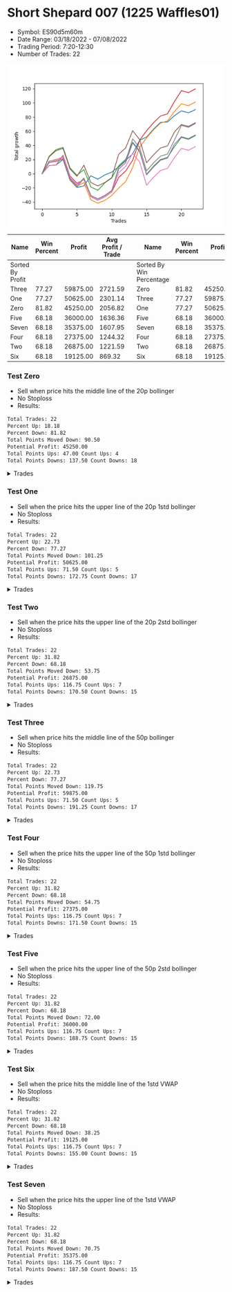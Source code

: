 # Short Shepard 007 (1225 Waffles01) 
- Symbol: ES90d5m60m
- Date Range: 03/18/2022 - 07/08/2022
- Trading Period: 7:20-12:30
- Number of Trades: 22

![Plot](ShortShepard007(1225Waffles01)ES90d5m60m.png)

| Name | Win Percent | Profit | Avg Profit / Trade |     | Name | Win Percent | Profit | Avg Profit / Trade |
| ---- | ----------- | ------ | ------------------ | --- | ---- | ----------- | ------ | ------------------ |
| Sorted By <br> Profit | | | | | Sorted By <br> Win Percentage ||||
| Three | 77.27 | 59875.00 | 2721.59 |     | Zero | 81.82 | 45250.00 | 2056.82 |
| One | 77.27 | 50625.00 | 2301.14 |     | Three | 77.27 | 59875.00 | 2721.59 |
| Zero | 81.82 | 45250.00 | 2056.82 |     | One | 77.27 | 50625.00 | 2301.14 |
| Five | 68.18 | 36000.00 | 1636.36 |     | Five | 68.18 | 36000.00 | 1636.36 |
| Seven | 68.18 | 35375.00 | 1607.95 |     | Seven | 68.18 | 35375.00 | 1607.95 |
| Four | 68.18 | 27375.00 | 1244.32 |     | Four | 68.18 | 27375.00 | 1244.32 |
| Two | 68.18 | 26875.00 | 1221.59 |     | Two | 68.18 | 26875.00 | 1221.59 |
| Six | 68.18 | 19125.00 | 869.32 |     | Six | 68.18 | 19125.00 | 869.32 |

### Test Zero
* Sell when price hits the middle line of the 20p bollinger
* No Stoploss
* Results:
```
Total Trades: 22
Percent Up: 18.18
Percent Down: 81.82
Total Points Moved Down: 90.50
Potential Profit: 45250.00
Total Points Ups: 47.00 Count Ups: 4
Total Points Downs: 137.50 Count Downs: 18
```

<details><summary>Trades</summary>

<code>In: 2022-04-06 10:55:00		Out: 2022-04-06 11:00:10		Total Position Time: 05:10		Total Move Down: 11.50		Total to Date: 11.50</code> <br />
<code>In: 2022-04-06 11:10:00		Out: 2022-04-06 11:11:10		Total Position Time: 01:10		Total Move Down: 0.75		Total to Date: 12.25</code> <br />
<code>In: 2022-04-06 12:20:00		Out: 2022-04-06 12:23:15		Total Position Time: 03:15		Total Move Down: 7.75		Total to Date: 20.00</code> <br />
<code>In: 2022-04-07 11:15:00		Out: 2022-04-07 12:15:55		Total Position Time: 60:55		Total Move Down: -29.00		Total to Date: -9.00</code> <br />
<code>In: 2022-04-13 08:45:00		Out: 2022-04-13 09:45:55		Total Position Time: 60:55		Total Move Down: -10.50		Total to Date: -19.50</code> <br />
<code>In: 2022-04-20 10:50:00		Out: 2022-04-20 11:13:25		Total Position Time: 23:25		Total Move Down: 2.25		Total to Date: -17.25</code> <br />
<code>In: 2022-04-25 12:00:00		Out: 2022-04-25 12:07:15		Total Position Time: 07:15		Total Move Down: 14.25		Total to Date: -3.00</code> <br />
<code>In: 2022-04-28 10:40:00		Out: 2022-04-28 11:40:55		Total Position Time: 60:55		Total Move Down: -4.75		Total to Date: -7.75</code> <br />
<code>In: 2022-05-04 10:10:00		Out: 2022-05-04 10:37:25		Total Position Time: 27:25		Total Move Down: 6.00		Total to Date: -1.75</code> <br />
<code>In: 2022-05-16 11:10:00		Out: 2022-05-16 11:51:05		Total Position Time: 41:05		Total Move Down: 4.00		Total to Date: 2.25</code> <br />
<code>In: 2022-05-16 11:45:00		Out: 2022-05-16 11:51:05		Total Position Time: 06:05		Total Move Down: 7.50		Total to Date: 9.75</code> <br />
<code>In: 2022-05-17 12:30:00		Out: 2022-05-17 12:46:00		Total Position Time: 16:00		Total Move Down: 9.00		Total to Date: 18.75</code> <br />
<code>In: 2022-05-19 09:20:00		Out: 2022-05-19 09:26:55		Total Position Time: 06:55		Total Move Down: 9.25		Total to Date: 28.00</code> <br />
<code>In: 2022-05-24 11:40:00		Out: 2022-05-24 11:48:35		Total Position Time: 08:35		Total Move Down: 19.25		Total to Date: 47.25</code> <br />
<code>In: 2022-05-24 11:45:00		Out: 2022-05-24 11:48:35		Total Position Time: 03:35		Total Move Down: 4.50		Total to Date: 51.75</code> <br />
<code>In: 2022-05-25 12:25:00		Out: 2022-05-25 12:46:00		Total Position Time: 21:00		Total Move Down: 11.25		Total to Date: 63.00</code> <br />
<code>In: 2022-05-25 12:30:00		Out: 2022-05-25 12:46:00		Total Position Time: 16:00		Total Move Down: 9.50		Total to Date: 72.50</code> <br />
<code>In: 2022-06-27 08:05:00		Out: 2022-06-27 09:02:05		Total Position Time: 57:05		Total Move Down: 0.50		Total to Date: 73.00</code> <br />
<code>In: 2022-06-27 08:30:00		Out: 2022-06-27 09:02:05		Total Position Time: 32:05		Total Move Down: 9.00		Total to Date: 82.00</code> <br />
<code>In: 2022-06-27 08:50:00		Out: 2022-06-27 09:02:05		Total Position Time: 12:05		Total Move Down: 6.75		Total to Date: 88.75</code> <br />
<code>In: 2022-07-07 11:30:00		Out: 2022-07-07 12:30:55		Total Position Time: 60:55		Total Move Down: -2.75		Total to Date: 86.00</code> <br />
<code>In: 2022-07-07 12:25:00		Out: 2022-07-07 12:38:25		Total Position Time: 13:25		Total Move Down: 4.50		Total to Date: 90.50</code> <br />


</details>

### Test One
* Sell when the price hits the upper line of the 20p 1std bollinger
* No Stoploss
* Results:
```
Total Trades: 22
Percent Up: 22.73
Percent Down: 77.27
Total Points Moved Down: 101.25
Potential Profit: 50625.00
Total Points Ups: 71.50 Count Ups: 5
Total Points Downs: 172.75 Count Downs: 17
```

<details><summary>Trades</summary>

<code>In: 2022-04-06 10:55:00		Out: 2022-04-06 11:09:45		Total Position Time: 14:45		Total Move Down: 16.00		Total to Date: 16.00</code> <br />
<code>In: 2022-04-06 11:10:00		Out: 2022-04-06 11:11:20		Total Position Time: 01:20		Total Move Down: 2.50		Total to Date: 18.50</code> <br />
<code>In: 2022-04-06 12:20:00		Out: 2022-04-06 12:46:00		Total Position Time: 26:00		Total Move Down: 3.25		Total to Date: 21.75</code> <br />
<code>In: 2022-04-07 11:15:00		Out: 2022-04-07 12:15:55		Total Position Time: 60:55		Total Move Down: -29.00		Total to Date: -7.25</code> <br />
<code>In: 2022-04-13 08:45:00		Out: 2022-04-13 09:45:55		Total Position Time: 60:55		Total Move Down: -10.50		Total to Date: -17.75</code> <br />
<code>In: 2022-04-20 10:50:00		Out: 2022-04-20 11:17:15		Total Position Time: 27:15		Total Move Down: 5.25		Total to Date: -12.50</code> <br />
<code>In: 2022-04-25 12:00:00		Out: 2022-04-25 12:46:00		Total Position Time: 46:00		Total Move Down: -24.50		Total to Date: -37.00</code> <br />
<code>In: 2022-04-28 10:40:00		Out: 2022-04-28 11:40:55		Total Position Time: 60:55		Total Move Down: -4.75		Total to Date: -41.75</code> <br />
<code>In: 2022-05-04 10:10:00		Out: 2022-05-04 11:07:20		Total Position Time: 57:20		Total Move Down: 4.00		Total to Date: -37.75</code> <br />
<code>In: 2022-05-16 11:10:00		Out: 2022-05-16 12:10:10		Total Position Time: 60:10		Total Move Down: 7.00		Total to Date: -30.75</code> <br />
<code>In: 2022-05-16 11:45:00		Out: 2022-05-16 12:10:10		Total Position Time: 25:10		Total Move Down: 10.50		Total to Date: -20.25</code> <br />
<code>In: 2022-05-17 12:30:00		Out: 2022-05-17 12:46:00		Total Position Time: 16:00		Total Move Down: 9.00		Total to Date: -11.25</code> <br />
<code>In: 2022-05-19 09:20:00		Out: 2022-05-19 09:40:30		Total Position Time: 20:30		Total Move Down: 20.25		Total to Date: 9.00</code> <br />
<code>In: 2022-05-24 11:40:00		Out: 2022-05-24 11:55:10		Total Position Time: 15:10		Total Move Down: 28.25		Total to Date: 37.25</code> <br />
<code>In: 2022-05-24 11:45:00		Out: 2022-05-24 11:55:10		Total Position Time: 10:10		Total Move Down: 13.50		Total to Date: 50.75</code> <br />
<code>In: 2022-05-25 12:25:00		Out: 2022-05-25 12:46:00		Total Position Time: 21:00		Total Move Down: 11.25		Total to Date: 62.00</code> <br />
<code>In: 2022-05-25 12:30:00		Out: 2022-05-25 12:46:00		Total Position Time: 16:00		Total Move Down: 9.50		Total to Date: 71.50</code> <br />
<code>In: 2022-06-27 08:05:00		Out: 2022-06-27 09:05:55		Total Position Time: 60:55		Total Move Down: 3.00		Total to Date: 74.50</code> <br />
<code>In: 2022-06-27 08:30:00		Out: 2022-06-27 09:11:20		Total Position Time: 41:20		Total Move Down: 13.25		Total to Date: 87.75</code> <br />
<code>In: 2022-06-27 08:50:00		Out: 2022-06-27 09:11:20		Total Position Time: 21:20		Total Move Down: 11.00		Total to Date: 98.75</code> <br />
<code>In: 2022-07-07 11:30:00		Out: 2022-07-07 12:30:55		Total Position Time: 60:55		Total Move Down: -2.75		Total to Date: 96.00</code> <br />
<code>In: 2022-07-07 12:25:00		Out: 2022-07-07 12:46:00		Total Position Time: 21:00		Total Move Down: 5.25		Total to Date: 101.25</code> <br />


</details>

### Test Two
* Sell when the price hits the upper line of the 20p 2std bollinger
* No Stoploss
* Results:
```
Total Trades: 22
Percent Up: 31.82
Percent Down: 68.18
Total Points Moved Down: 53.75
Potential Profit: 26875.00
Total Points Ups: 116.75 Count Ups: 7
Total Points Downs: 170.50 Count Downs: 15
```

<details><summary>Trades</summary>

<code>In: 2022-04-06 10:55:00		Out: 2022-04-06 11:15:15		Total Position Time: 20:15		Total Move Down: 24.50		Total to Date: 24.50</code> <br />
<code>In: 2022-04-06 11:10:00		Out: 2022-04-06 11:15:15		Total Position Time: 05:15		Total Move Down: 9.50		Total to Date: 34.00</code> <br />
<code>In: 2022-04-06 12:20:00		Out: 2022-04-06 12:46:00		Total Position Time: 26:00		Total Move Down: 3.25		Total to Date: 37.25</code> <br />
<code>In: 2022-04-07 11:15:00		Out: 2022-04-07 12:15:55		Total Position Time: 60:55		Total Move Down: -29.00		Total to Date: 8.25</code> <br />
<code>In: 2022-04-13 08:45:00		Out: 2022-04-13 09:45:55		Total Position Time: 60:55		Total Move Down: -10.50		Total to Date: -2.25</code> <br />
<code>In: 2022-04-20 10:50:00		Out: 2022-04-20 11:19:15		Total Position Time: 29:15		Total Move Down: 8.00		Total to Date: 5.75</code> <br />
<code>In: 2022-04-25 12:00:00		Out: 2022-04-25 12:46:00		Total Position Time: 46:00		Total Move Down: -24.50		Total to Date: -18.75</code> <br />
<code>In: 2022-04-28 10:40:00		Out: 2022-04-28 11:40:55		Total Position Time: 60:55		Total Move Down: -4.75		Total to Date: -23.50</code> <br />
<code>In: 2022-05-04 10:10:00		Out: 2022-05-04 11:07:40		Total Position Time: 57:40		Total Move Down: 10.50		Total to Date: -13.00</code> <br />
<code>In: 2022-05-16 11:10:00		Out: 2022-05-16 12:10:55		Total Position Time: 60:55		Total Move Down: 7.00		Total to Date: -6.00</code> <br />
<code>In: 2022-05-16 11:45:00		Out: 2022-05-16 12:14:20		Total Position Time: 29:20		Total Move Down: 17.25		Total to Date: 11.25</code> <br />
<code>In: 2022-05-17 12:30:00		Out: 2022-05-17 12:46:00		Total Position Time: 16:00		Total Move Down: 9.00		Total to Date: 20.25</code> <br />
<code>In: 2022-05-19 09:20:00		Out: 2022-05-19 10:20:55		Total Position Time: 60:55		Total Move Down: 24.25		Total to Date: 44.50</code> <br />
<code>In: 2022-05-24 11:40:00		Out: 2022-05-24 12:40:55		Total Position Time: 60:55		Total Move Down: -12.50		Total to Date: 32.00</code> <br />
<code>In: 2022-05-24 11:45:00		Out: 2022-05-24 12:45:55		Total Position Time: 60:55		Total Move Down: -32.75		Total to Date: -0.75</code> <br />
<code>In: 2022-05-25 12:25:00		Out: 2022-05-25 12:46:00		Total Position Time: 21:00		Total Move Down: 11.25		Total to Date: 10.50</code> <br />
<code>In: 2022-05-25 12:30:00		Out: 2022-05-25 12:46:00		Total Position Time: 16:00		Total Move Down: 9.50		Total to Date: 20.00</code> <br />
<code>In: 2022-06-27 08:05:00		Out: 2022-06-27 09:05:55		Total Position Time: 60:55		Total Move Down: 3.00		Total to Date: 23.00</code> <br />
<code>In: 2022-06-27 08:30:00		Out: 2022-06-27 09:25:30		Total Position Time: 55:30		Total Move Down: 15.25		Total to Date: 38.25</code> <br />
<code>In: 2022-06-27 08:50:00		Out: 2022-06-27 09:25:30		Total Position Time: 35:30		Total Move Down: 13.00		Total to Date: 51.25</code> <br />
<code>In: 2022-07-07 11:30:00		Out: 2022-07-07 12:30:55		Total Position Time: 60:55		Total Move Down: -2.75		Total to Date: 48.50</code> <br />
<code>In: 2022-07-07 12:25:00		Out: 2022-07-07 12:46:00		Total Position Time: 21:00		Total Move Down: 5.25		Total to Date: 53.75</code> <br />


</details>

### Test Three
* Sell when price hits the middle line of the 50p bollinger
* No Stoploss
* Results:
```
Total Trades: 22
Percent Up: 22.73
Percent Down: 77.27
Total Points Moved Down: 119.75
Potential Profit: 59875.00
Total Points Ups: 71.50 Count Ups: 5
Total Points Downs: 191.25 Count Downs: 17
```

<details><summary>Trades</summary>

<code>In: 2022-04-06 10:55:00		Out: 2022-04-06 11:08:35		Total Position Time: 13:35		Total Move Down: 11.50		Total to Date: 11.50</code> <br />
<code>In: 2022-04-06 11:10:00		Out: 2022-04-06 11:11:10		Total Position Time: 01:10		Total Move Down: 0.75		Total to Date: 12.25</code> <br />
<code>In: 2022-04-06 12:20:00		Out: 2022-04-06 12:27:15		Total Position Time: 07:15		Total Move Down: 13.75		Total to Date: 26.00</code> <br />
<code>In: 2022-04-07 11:15:00		Out: 2022-04-07 12:15:55		Total Position Time: 60:55		Total Move Down: -29.00		Total to Date: -3.00</code> <br />
<code>In: 2022-04-13 08:45:00		Out: 2022-04-13 09:45:55		Total Position Time: 60:55		Total Move Down: -10.50		Total to Date: -13.50</code> <br />
<code>In: 2022-04-20 10:50:00		Out: 2022-04-20 11:17:15		Total Position Time: 27:15		Total Move Down: 5.25		Total to Date: -8.25</code> <br />
<code>In: 2022-04-25 12:00:00		Out: 2022-04-25 12:46:00		Total Position Time: 46:00		Total Move Down: -24.50		Total to Date: -32.75</code> <br />
<code>In: 2022-04-28 10:40:00		Out: 2022-04-28 11:40:55		Total Position Time: 60:55		Total Move Down: -4.75		Total to Date: -37.50</code> <br />
<code>In: 2022-05-04 10:10:00		Out: 2022-05-04 11:10:55		Total Position Time: 60:55		Total Move Down: 4.75		Total to Date: -32.75</code> <br />
<code>In: 2022-05-16 11:10:00		Out: 2022-05-16 12:10:55		Total Position Time: 60:55		Total Move Down: 7.00		Total to Date: -25.75</code> <br />
<code>In: 2022-05-16 11:45:00		Out: 2022-05-16 12:17:45		Total Position Time: 32:45		Total Move Down: 20.50		Total to Date: -5.25</code> <br />
<code>In: 2022-05-17 12:30:00		Out: 2022-05-17 12:46:00		Total Position Time: 16:00		Total Move Down: 9.00		Total to Date: 3.75</code> <br />
<code>In: 2022-05-19 09:20:00		Out: 2022-05-19 09:37:05		Total Position Time: 17:05		Total Move Down: 15.25		Total to Date: 19.00</code> <br />
<code>In: 2022-05-24 11:40:00		Out: 2022-05-24 11:55:10		Total Position Time: 15:10		Total Move Down: 28.25		Total to Date: 47.25</code> <br />
<code>In: 2022-05-24 11:45:00		Out: 2022-05-24 11:55:10		Total Position Time: 10:10		Total Move Down: 13.50		Total to Date: 60.75</code> <br />
<code>In: 2022-05-25 12:25:00		Out: 2022-05-25 12:46:00		Total Position Time: 21:00		Total Move Down: 11.25		Total to Date: 72.00</code> <br />
<code>In: 2022-05-25 12:30:00		Out: 2022-05-25 12:46:00		Total Position Time: 16:00		Total Move Down: 9.50		Total to Date: 81.50</code> <br />
<code>In: 2022-06-27 08:05:00		Out: 2022-06-27 09:05:55		Total Position Time: 60:55		Total Move Down: 3.00		Total to Date: 84.50</code> <br />
<code>In: 2022-06-27 08:30:00		Out: 2022-06-27 09:25:50		Total Position Time: 55:50		Total Move Down: 17.50		Total to Date: 102.00</code> <br />
<code>In: 2022-06-27 08:50:00		Out: 2022-06-27 09:25:50		Total Position Time: 35:50		Total Move Down: 15.25		Total to Date: 117.25</code> <br />
<code>In: 2022-07-07 11:30:00		Out: 2022-07-07 12:30:55		Total Position Time: 60:55		Total Move Down: -2.75		Total to Date: 114.50</code> <br />
<code>In: 2022-07-07 12:25:00		Out: 2022-07-07 12:46:00		Total Position Time: 21:00		Total Move Down: 5.25		Total to Date: 119.75</code> <br />


</details>

### Test Four
* Sell when the price hits the upper line of the 50p 1std bollinger
* No Stoploss
* Results:
```
Total Trades: 22
Percent Up: 31.82
Percent Down: 68.18
Total Points Moved Down: 54.75
Potential Profit: 27375.00
Total Points Ups: 116.75 Count Ups: 7
Total Points Downs: 171.50 Count Downs: 15
```

<details><summary>Trades</summary>

<code>In: 2022-04-06 10:55:00		Out: 2022-04-06 11:11:20		Total Position Time: 16:20		Total Move Down: 17.50		Total to Date: 17.50</code> <br />
<code>In: 2022-04-06 11:10:00		Out: 2022-04-06 11:11:20		Total Position Time: 01:20		Total Move Down: 2.50		Total to Date: 20.00</code> <br />
<code>In: 2022-04-06 12:20:00		Out: 2022-04-06 12:46:00		Total Position Time: 26:00		Total Move Down: 3.25		Total to Date: 23.25</code> <br />
<code>In: 2022-04-07 11:15:00		Out: 2022-04-07 12:15:55		Total Position Time: 60:55		Total Move Down: -29.00		Total to Date: -5.75</code> <br />
<code>In: 2022-04-13 08:45:00		Out: 2022-04-13 09:45:55		Total Position Time: 60:55		Total Move Down: -10.50		Total to Date: -16.25</code> <br />
<code>In: 2022-04-20 10:50:00		Out: 2022-04-20 11:21:05		Total Position Time: 31:05		Total Move Down: 10.00		Total to Date: -6.25</code> <br />
<code>In: 2022-04-25 12:00:00		Out: 2022-04-25 12:46:00		Total Position Time: 46:00		Total Move Down: -24.50		Total to Date: -30.75</code> <br />
<code>In: 2022-04-28 10:40:00		Out: 2022-04-28 11:40:55		Total Position Time: 60:55		Total Move Down: -4.75		Total to Date: -35.50</code> <br />
<code>In: 2022-05-04 10:10:00		Out: 2022-05-04 11:10:55		Total Position Time: 60:55		Total Move Down: 4.75		Total to Date: -30.75</code> <br />
<code>In: 2022-05-16 11:10:00		Out: 2022-05-16 12:10:55		Total Position Time: 60:55		Total Move Down: 7.00		Total to Date: -23.75</code> <br />
<code>In: 2022-05-16 11:45:00		Out: 2022-05-16 12:35:20		Total Position Time: 50:20		Total Move Down: 30.25		Total to Date: 6.50</code> <br />
<code>In: 2022-05-17 12:30:00		Out: 2022-05-17 12:46:00		Total Position Time: 16:00		Total Move Down: 9.00		Total to Date: 15.50</code> <br />
<code>In: 2022-05-19 09:20:00		Out: 2022-05-19 09:45:45		Total Position Time: 25:45		Total Move Down: 28.00		Total to Date: 43.50</code> <br />
<code>In: 2022-05-24 11:40:00		Out: 2022-05-24 12:40:55		Total Position Time: 60:55		Total Move Down: -12.50		Total to Date: 31.00</code> <br />
<code>In: 2022-05-24 11:45:00		Out: 2022-05-24 12:45:55		Total Position Time: 60:55		Total Move Down: -32.75		Total to Date: -1.75</code> <br />
<code>In: 2022-05-25 12:25:00		Out: 2022-05-25 12:46:00		Total Position Time: 21:00		Total Move Down: 11.25		Total to Date: 9.50</code> <br />
<code>In: 2022-05-25 12:30:00		Out: 2022-05-25 12:46:00		Total Position Time: 16:00		Total Move Down: 9.50		Total to Date: 19.00</code> <br />
<code>In: 2022-06-27 08:05:00		Out: 2022-06-27 09:05:55		Total Position Time: 60:55		Total Move Down: 3.00		Total to Date: 22.00</code> <br />
<code>In: 2022-06-27 08:30:00		Out: 2022-06-27 09:30:55		Total Position Time: 60:55		Total Move Down: 19.75		Total to Date: 41.75</code> <br />
<code>In: 2022-06-27 08:50:00		Out: 2022-06-27 09:50:55		Total Position Time: 60:55		Total Move Down: 10.50		Total to Date: 52.25</code> <br />
<code>In: 2022-07-07 11:30:00		Out: 2022-07-07 12:30:55		Total Position Time: 60:55		Total Move Down: -2.75		Total to Date: 49.50</code> <br />
<code>In: 2022-07-07 12:25:00		Out: 2022-07-07 12:46:00		Total Position Time: 21:00		Total Move Down: 5.25		Total to Date: 54.75</code> <br />


</details>

### Test Five
* Sell when the price hits the upper line of the 50p 2std bollinger
* No Stoploss
* Results:
```
Total Trades: 22
Percent Up: 31.82
Percent Down: 68.18
Total Points Moved Down: 72.00
Potential Profit: 36000.00
Total Points Ups: 116.75 Count Ups: 7
Total Points Downs: 188.75 Count Downs: 15
```

<details><summary>Trades</summary>

<code>In: 2022-04-06 10:55:00		Out: 2022-04-06 11:15:05		Total Position Time: 20:05		Total Move Down: 23.75		Total to Date: 23.75</code> <br />
<code>In: 2022-04-06 11:10:00		Out: 2022-04-06 11:15:05		Total Position Time: 05:05		Total Move Down: 8.75		Total to Date: 32.50</code> <br />
<code>In: 2022-04-06 12:20:00		Out: 2022-04-06 12:46:00		Total Position Time: 26:00		Total Move Down: 3.25		Total to Date: 35.75</code> <br />
<code>In: 2022-04-07 11:15:00		Out: 2022-04-07 12:15:55		Total Position Time: 60:55		Total Move Down: -29.00		Total to Date: 6.75</code> <br />
<code>In: 2022-04-13 08:45:00		Out: 2022-04-13 09:45:55		Total Position Time: 60:55		Total Move Down: -10.50		Total to Date: -3.75</code> <br />
<code>In: 2022-04-20 10:50:00		Out: 2022-04-20 11:35:45		Total Position Time: 45:45		Total Move Down: 15.75		Total to Date: 12.00</code> <br />
<code>In: 2022-04-25 12:00:00		Out: 2022-04-25 12:46:00		Total Position Time: 46:00		Total Move Down: -24.50		Total to Date: -12.50</code> <br />
<code>In: 2022-04-28 10:40:00		Out: 2022-04-28 11:40:55		Total Position Time: 60:55		Total Move Down: -4.75		Total to Date: -17.25</code> <br />
<code>In: 2022-05-04 10:10:00		Out: 2022-05-04 11:10:55		Total Position Time: 60:55		Total Move Down: 4.75		Total to Date: -12.50</code> <br />
<code>In: 2022-05-16 11:10:00		Out: 2022-05-16 12:10:55		Total Position Time: 60:55		Total Move Down: 7.00		Total to Date: -5.50</code> <br />
<code>In: 2022-05-16 11:45:00		Out: 2022-05-16 12:45:55		Total Position Time: 60:55		Total Move Down: 33.00		Total to Date: 27.50</code> <br />
<code>In: 2022-05-17 12:30:00		Out: 2022-05-17 12:46:00		Total Position Time: 16:00		Total Move Down: 9.00		Total to Date: 36.50</code> <br />
<code>In: 2022-05-19 09:20:00		Out: 2022-05-19 10:20:55		Total Position Time: 60:55		Total Move Down: 24.25		Total to Date: 60.75</code> <br />
<code>In: 2022-05-24 11:40:00		Out: 2022-05-24 12:40:55		Total Position Time: 60:55		Total Move Down: -12.50		Total to Date: 48.25</code> <br />
<code>In: 2022-05-24 11:45:00		Out: 2022-05-24 12:45:55		Total Position Time: 60:55		Total Move Down: -32.75		Total to Date: 15.50</code> <br />
<code>In: 2022-05-25 12:25:00		Out: 2022-05-25 12:46:00		Total Position Time: 21:00		Total Move Down: 11.25		Total to Date: 26.75</code> <br />
<code>In: 2022-05-25 12:30:00		Out: 2022-05-25 12:46:00		Total Position Time: 16:00		Total Move Down: 9.50		Total to Date: 36.25</code> <br />
<code>In: 2022-06-27 08:05:00		Out: 2022-06-27 09:05:55		Total Position Time: 60:55		Total Move Down: 3.00		Total to Date: 39.25</code> <br />
<code>In: 2022-06-27 08:30:00		Out: 2022-06-27 09:30:55		Total Position Time: 60:55		Total Move Down: 19.75		Total to Date: 59.00</code> <br />
<code>In: 2022-06-27 08:50:00		Out: 2022-06-27 09:50:55		Total Position Time: 60:55		Total Move Down: 10.50		Total to Date: 69.50</code> <br />
<code>In: 2022-07-07 11:30:00		Out: 2022-07-07 12:30:55		Total Position Time: 60:55		Total Move Down: -2.75		Total to Date: 66.75</code> <br />
<code>In: 2022-07-07 12:25:00		Out: 2022-07-07 12:46:00		Total Position Time: 21:00		Total Move Down: 5.25		Total to Date: 72.00</code> <br />


</details>

### Test Six
* Sell when the price hits the middle line of the 1std VWAP
* No Stoploss
* Results:
```
Total Trades: 22
Percent Up: 31.82
Percent Down: 68.18
Total Points Moved Down: 38.25
Potential Profit: 19125.00
Total Points Ups: 116.75 Count Ups: 7
Total Points Downs: 155.00 Count Downs: 15
```

<details><summary>Trades</summary>

<code>In: 2022-04-06 10:55:00		Out: 2022-04-06 11:00:10		Total Position Time: 05:10		Total Move Down: 11.50		Total to Date: 11.50</code> <br />
<code>In: 2022-04-06 11:10:00		Out: 2022-04-06 11:11:10		Total Position Time: 01:10		Total Move Down: 0.75		Total to Date: 12.25</code> <br />
<code>In: 2022-04-06 12:20:00		Out: 2022-04-06 12:26:50		Total Position Time: 06:50		Total Move Down: 13.00		Total to Date: 25.25</code> <br />
<code>In: 2022-04-07 11:15:00		Out: 2022-04-07 12:15:55		Total Position Time: 60:55		Total Move Down: -29.00		Total to Date: -3.75</code> <br />
<code>In: 2022-04-13 08:45:00		Out: 2022-04-13 09:45:55		Total Position Time: 60:55		Total Move Down: -10.50		Total to Date: -14.25</code> <br />
<code>In: 2022-04-20 10:50:00		Out: 2022-04-20 11:18:20		Total Position Time: 28:20		Total Move Down: 6.25		Total to Date: -8.00</code> <br />
<code>In: 2022-04-25 12:00:00		Out: 2022-04-25 12:46:00		Total Position Time: 46:00		Total Move Down: -24.50		Total to Date: -32.50</code> <br />
<code>In: 2022-04-28 10:40:00		Out: 2022-04-28 11:40:55		Total Position Time: 60:55		Total Move Down: -4.75		Total to Date: -37.25</code> <br />
<code>In: 2022-05-04 10:10:00		Out: 2022-05-04 11:10:55		Total Position Time: 60:55		Total Move Down: 4.75		Total to Date: -32.50</code> <br />
<code>In: 2022-05-16 11:10:00		Out: 2022-05-16 12:10:55		Total Position Time: 60:55		Total Move Down: 7.00		Total to Date: -25.50</code> <br />
<code>In: 2022-05-16 11:45:00		Out: 2022-05-16 12:34:05		Total Position Time: 49:05		Total Move Down: 27.00		Total to Date: 1.50</code> <br />
<code>In: 2022-05-17 12:30:00		Out: 2022-05-17 12:46:00		Total Position Time: 16:00		Total Move Down: 9.00		Total to Date: 10.50</code> <br />
<code>In: 2022-05-19 09:20:00		Out: 2022-05-19 09:39:15		Total Position Time: 19:15		Total Move Down: 18.50		Total to Date: 29.00</code> <br />
<code>In: 2022-05-24 11:40:00		Out: 2022-05-24 12:40:55		Total Position Time: 60:55		Total Move Down: -12.50		Total to Date: 16.50</code> <br />
<code>In: 2022-05-24 11:45:00		Out: 2022-05-24 12:45:55		Total Position Time: 60:55		Total Move Down: -32.75		Total to Date: -16.25</code> <br />
<code>In: 2022-05-25 12:25:00		Out: 2022-05-25 12:46:00		Total Position Time: 21:00		Total Move Down: 11.25		Total to Date: -5.00</code> <br />
<code>In: 2022-05-25 12:30:00		Out: 2022-05-25 12:46:00		Total Position Time: 16:00		Total Move Down: 9.50		Total to Date: 4.50</code> <br />
<code>In: 2022-06-27 08:05:00		Out: 2022-06-27 09:05:55		Total Position Time: 60:55		Total Move Down: 3.00		Total to Date: 7.50</code> <br />
<code>In: 2022-06-27 08:30:00		Out: 2022-06-27 09:25:30		Total Position Time: 55:30		Total Move Down: 15.25		Total to Date: 22.75</code> <br />
<code>In: 2022-06-27 08:50:00		Out: 2022-06-27 09:25:30		Total Position Time: 35:30		Total Move Down: 13.00		Total to Date: 35.75</code> <br />
<code>In: 2022-07-07 11:30:00		Out: 2022-07-07 12:30:55		Total Position Time: 60:55		Total Move Down: -2.75		Total to Date: 33.00</code> <br />
<code>In: 2022-07-07 12:25:00		Out: 2022-07-07 12:46:00		Total Position Time: 21:00		Total Move Down: 5.25		Total to Date: 38.25</code> <br />


</details>

### Test Seven
* Sell when the price hits the upper line of the 1std VWAP
* No Stoploss
* Results:
```
Total Trades: 22
Percent Up: 31.82
Percent Down: 68.18
Total Points Moved Down: 70.75
Potential Profit: 35375.00
Total Points Ups: 116.75 Count Ups: 7
Total Points Downs: 187.50 Count Downs: 15
```

<details><summary>Trades</summary>

<code>In: 2022-04-06 10:55:00		Out: 2022-04-06 11:09:40		Total Position Time: 14:40		Total Move Down: 15.75		Total to Date: 15.75</code> <br />
<code>In: 2022-04-06 11:10:00		Out: 2022-04-06 11:11:15		Total Position Time: 01:15		Total Move Down: 1.50		Total to Date: 17.25</code> <br />
<code>In: 2022-04-06 12:20:00		Out: 2022-04-06 12:46:00		Total Position Time: 26:00		Total Move Down: 3.25		Total to Date: 20.50</code> <br />
<code>In: 2022-04-07 11:15:00		Out: 2022-04-07 12:15:55		Total Position Time: 60:55		Total Move Down: -29.00		Total to Date: -8.50</code> <br />
<code>In: 2022-04-13 08:45:00		Out: 2022-04-13 09:45:55		Total Position Time: 60:55		Total Move Down: -10.50		Total to Date: -19.00</code> <br />
<code>In: 2022-04-20 10:50:00		Out: 2022-04-20 11:30:15		Total Position Time: 40:15		Total Move Down: 12.50		Total to Date: -6.50</code> <br />
<code>In: 2022-04-25 12:00:00		Out: 2022-04-25 12:46:00		Total Position Time: 46:00		Total Move Down: -24.50		Total to Date: -31.00</code> <br />
<code>In: 2022-04-28 10:40:00		Out: 2022-04-28 11:40:55		Total Position Time: 60:55		Total Move Down: -4.75		Total to Date: -35.75</code> <br />
<code>In: 2022-05-04 10:10:00		Out: 2022-05-04 11:10:55		Total Position Time: 60:55		Total Move Down: 4.75		Total to Date: -31.00</code> <br />
<code>In: 2022-05-16 11:10:00		Out: 2022-05-16 12:10:55		Total Position Time: 60:55		Total Move Down: 7.00		Total to Date: -24.00</code> <br />
<code>In: 2022-05-16 11:45:00		Out: 2022-05-16 12:45:55		Total Position Time: 60:55		Total Move Down: 33.00		Total to Date: 9.00</code> <br />
<code>In: 2022-05-17 12:30:00		Out: 2022-05-17 12:46:00		Total Position Time: 16:00		Total Move Down: 9.00		Total to Date: 18.00</code> <br />
<code>In: 2022-05-19 09:20:00		Out: 2022-05-19 09:55:15		Total Position Time: 35:15		Total Move Down: 31.25		Total to Date: 49.25</code> <br />
<code>In: 2022-05-24 11:40:00		Out: 2022-05-24 12:40:55		Total Position Time: 60:55		Total Move Down: -12.50		Total to Date: 36.75</code> <br />
<code>In: 2022-05-24 11:45:00		Out: 2022-05-24 12:45:55		Total Position Time: 60:55		Total Move Down: -32.75		Total to Date: 4.00</code> <br />
<code>In: 2022-05-25 12:25:00		Out: 2022-05-25 12:46:00		Total Position Time: 21:00		Total Move Down: 11.25		Total to Date: 15.25</code> <br />
<code>In: 2022-05-25 12:30:00		Out: 2022-05-25 12:46:00		Total Position Time: 16:00		Total Move Down: 9.50		Total to Date: 24.75</code> <br />
<code>In: 2022-06-27 08:05:00		Out: 2022-06-27 09:05:55		Total Position Time: 60:55		Total Move Down: 3.00		Total to Date: 27.75</code> <br />
<code>In: 2022-06-27 08:30:00		Out: 2022-06-27 09:30:55		Total Position Time: 60:55		Total Move Down: 19.75		Total to Date: 47.50</code> <br />
<code>In: 2022-06-27 08:50:00		Out: 2022-06-27 09:34:15		Total Position Time: 44:15		Total Move Down: 20.75		Total to Date: 68.25</code> <br />
<code>In: 2022-07-07 11:30:00		Out: 2022-07-07 12:30:55		Total Position Time: 60:55		Total Move Down: -2.75		Total to Date: 65.50</code> <br />
<code>In: 2022-07-07 12:25:00		Out: 2022-07-07 12:46:00		Total Position Time: 21:00		Total Move Down: 5.25		Total to Date: 70.75</code> <br />


</details>